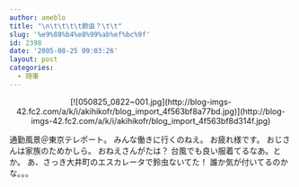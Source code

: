 ```yaml
---
author: ameblo
title: "\n\t\t\t\t鈴虫？\t\t"
slug: '%e9%88%b4%e8%99%ab%ef%bc%9f'
id: 2398
date: '2005-08-25 09:03:26'
layout: post
categories:
  - 随筆
---
```


<div align="center">[![050825_0822~001.jpg](http://blog-imgs-42.fc2.com/a/k/i/akihikofr/blog_import_4f563bf8a77bd.jpg)](http://blog-imgs-42.fc2.com/a/k/i/akihikofr/blog_import_4f563bf8d314f.jpg)</div>

通勤風景＠東京テレポート。 みんな働きに行くのねえ。 お疲れ様です。 おじさんは家族のためかしら。 おねえさんがたは？ 台風でも良い服着てるなあ。とか。 あ、さっき大井町のエスカレータで鈴虫ないてた！ 誰か気が付いてるのかな。。。